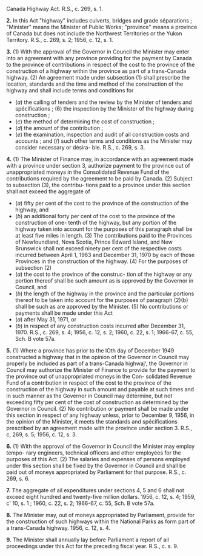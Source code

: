 Canada Highway Act. R.S., c. 269, s. 1.

**2.** In this Act
"highway" includes culverts, bridges and
grade séparations ;
"Minister" means the Minister of Public
Works;
"province" means a province of Canada but
does not include the Northwest Territories
or the Yukon Territory. R.S., c. 269, s. 2;
1956, c. 12, s. 1.

**3.** (1) With the approval of the Governor
in Council the Minister may enter into an
agreement with any province providing for
the payment by Canada to the province of
contributions in respect of the cost to the
province of the construction of a highway
within the province as part of a trans-Canada
highway.
(2) An agreement made under subsection
(1) shall prescribe the location, standards and
the time and method of the construction of
the highway and shall include terms and
conditions for
  * (_a_) the calling of tenders and the review by
the Minister of tenders and spécifications ;
(6) the inspection by the Minister of the
highway during construction ;
  * (_c_) the method of determining the cost of
construction ;
  * (_d_) the amount of the contribution ;
  * (_e_) the examination, inspection and audit
of ail construction costs and accounts ; and
(/) such other terms and conditions as the
Minister may consider necessary or désira-
ble. R.S., c. 269, s. 3.

**4.** (1) The Minister of Finance may, in
accordance with an agreement made with a
province under section 3, authorize payment
to the province out of unappropriated moneys
in the Consolidated Revenue Fund of the
contributions required by the agreement to be
paid by Canada.
(2) Subject to subsection (3), the contribu-
tions paid to a province under this section
shall not exceed the aggregate of
  * (_a_) fifty per cent of the cost to the province
of the construction of the highway, and
  * (_b_) an additional forty per cent of the cost
to the province of the construction of one-
tenth of the highway, but any portion of
the highway taken into account for the
purposes of this paragraph shall be at least
five miles in length.
(3) The contributions paid to the Provinces
of Newfoundland, Nova Scotia, Prince
Edward Island, and New Brunswick shall not
exceed ninety per cent of the respective costs
incurred between April 1, 1963 and December
31, 1970 by each of those Provinces in the
construction of the highway.
(4) For the purposes of subsection (2)
  * (_a_) the cost to the province of the construc-
tion of the highway or any portion thereof
shall be such amount as is approved by the
Governor in Council, and
  * (_b_) the length of the highway in the
province and the particular portions thereof
to be taken into account for the purposes of
paragraph (2)(b) shall be such as are
approved by the Minister.
(5) No contributions or payments shall be
made under this Act
  * (_a_) after May 31, 1971, or
  * (_b_) in respect of any construction costs
incurred after December 31, 1970. R.S., c.
269, s. 4; 1956, c. 12, s. 2; 1960, c. 22, s. 1;
1966-67, c. 55, Sch. B vote 57a.

**5.** (1) Where a province has prior to the
lOth day of December 1949 constructed a
highway that in the opinion of the Governor
in Council may properly be included as part
of a trans-Canada highwaj', the Governor in
Council may authorize the Minister of Finance
to provide for the payment to the province
out of unappropriated moneys in the Con-
solidated Revenue Fund of a contribution in
respect of the cost to the province of the
construction of the highway in such amount
and payable at such times and in such manner
as the Governor in Council may détermine,
but not exceeding fifty per cent of the cost of
construction as determined by the Governor
in Council.
(2) No contribution or payment shall be
made under this section in respect of any
highway unless, prior to December 9, 1956, in
the opinion of the Minister, it meets the
standards and spécifications prescribed by an
agreement made with the province under
section 3. R.S., c, 269, s. 5; 1956, c. 12, s. 3.

**6.** (1) With the approval of the Governor
in Council the Minister may employ tempo-
rary engineers, technical officers and other
employées for the purposes of this Act.
(2) The salaries and expenses of persons
employed under this section shall be fixed by
the Governor in Council and shall be paid
out of moneys appropriated by Parliament
for that purpose. R.S., c. 269, s. 6.

**7.** The aggregate of ail expenditures under
sections 4, 5 and 6 shall not exceed eight
hundred and twenty-five million dollars. 1956,
c. 12, s. 4; 1959, c' 10, s. 1 ; 1960, c. 22, s. 2;
1966-67, c. 55, Sch. B vote 57a.

**8.** The Minister may, out of moneys
appropriated by Parliament, provide for the
construction of such highways within the
National Parks as form part of a trans-Canada
highway. 1956, c. 12, s. 4.

**9.** The Minister shall annually lay before
Parliament a report of ail proceedings under
this Act for the preceding fiscal year. R.S., c.
s. 9.
